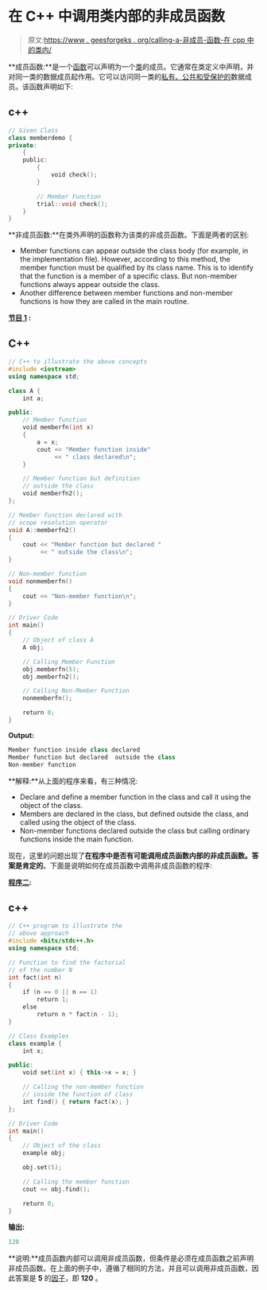 # 在 C++ 中调用类内部的非成员函数

> 原文:[https://www . geesforgeks . org/calling-a-非成员-函数-在 cpp 中的类内/](https://www.geeksforgeeks.org/calling-a-non-member-function-inside-a-class-in-cpp/)

**成员函数:**是一个[函数](https://www.geeksforgeeks.org/functions-in-c/)可以声明为一个[类](https://www.geeksforgeeks.org/c-classes-and-objects/)的成员。它通常在类定义中声明，并对同一类的数据成员起作用。它可以访问同一类的[私有、公共和受保护的](https://www.geeksforgeeks.org/access-modifiers-in-c/)数据成员。该函数声明如下:

## c++

```cpp
// Given Class
class memberdemo {
private:
    {
    public:
        {
            void check();
        }

        // Member Function
        trial::void check();
    }
}
```

**非成员函数:**在类外声明的函数称为该类的非成员函数。下面是两者的区别:

*   Member functions can appear outside the class body (for example, in the implementation file). However, according to this method, the member function must be qualified by its class name. This is to identify that the function is a member of a specific class. But non-member functions always appear outside the class.
*   Another difference between member functions and non-member functions is how they are called in the main routine.

**<u>节目 1</u> :**

## C++

```cpp
// C++ to illustrate the above concepts
#include <iostream>
using namespace std;

class A {
    int a;

public:
    // Member function
    void memberfn(int x)
    {
        a = x;
        cout << "Member function inside"
             << " class declared\n";
    }

    // Member function but definition
    // outside the class
    void memberfn2();
};

// Member function declared with
// scope resolution operator
void A::memberfn2()
{
    cout << "Member function but declared "
         << " outside the class\n";
}

// Non-member function
void nonmemberfn()
{
    cout << "Non-member function\n";
}

// Driver Code
int main()
{
    // Object of class A
    A obj;

    // Calling Member Function
    obj.memberfn(5);
    obj.memberfn2();

    // Calling Non-Member Function
    nonmemberfn();

    return 0;
}
```

**Output:**

```cpp
Member function inside class declared
Member function but declared  outside the class
Non-member function

```

**解释:**从上面的程序来看，有三种情况:

*   Declare and define a member function in the class and call it using the object of the class.
*   Members are declared in the class, but defined outside the class, and called using the object of the class.
*   Non-member functions declared outside the class but calling ordinary functions inside the main function.

现在，这里的问题出现了**在程序中是否有可能调用成员函数内部的非成员函数。答案是肯定的**。下面是说明如何在成员函数中调用非成员函数的程序:

**<u>程序二</u>:**

## c++

```cpp
// C++ program to illustrate the
// above approach
#include <bits/stdc++.h>
using namespace std;

// Function to find the factorial
// of the number N
int fact(int n)
{
    if (n == 0 || n == 1)
        return 1;
    else
        return n * fact(n - 1);
}

// Class Examples
class example {
    int x;

public:
    void set(int x) { this->x = x; }

    // Calling the non-member function
    // inside the function of class
    int find() { return fact(x); }
};

// Driver Code
int main()
{
    // Object of the class
    example obj;

    obj.set(5);

    // Calling the member function
    cout << obj.find();

    return 0;
}
```

**输出:**

```cpp
120

```

**说明:**成员函数内部可以调用非成员函数，但条件是必须在成员函数之前声明非成员函数。在上面的例子中，遵循了相同的方法，并且可以调用非成员函数，因此答案是 **5** 的[因子](https://www.geeksforgeeks.org/program-for-factorial-of-a-number/)，即 **120** 。